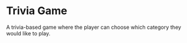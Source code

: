 # Trivia Game
A trivia-based game where the player can choose which category they would like to play.
